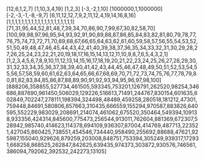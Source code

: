 [12,6,1,2,7]
[1,10,3,4,19]
[1,2,3]
[-3,-2,1,10]
[1000000,1,1000000]
[-2,-3,-1,-8,-9,7]
[6,11,12,12,7,9,2,11,12,4,19,14,16,8,16]
[1,1,1,1,1,1,1,1,1,1,1,1,1,1,1,1,1,1,1,1]
[71,31,95,44,52,81,48,7,39,34,70,86,90,7,99,67,30,82,58,70]
[100,99,98,97,96,95,94,93,92,91,90,89,88,87,86,85,84,83,82,81,80,79,78,77,76,75,74,73,72,71,70,69,68,67,66,65,64,63,62,61,60,59,58,57,56,55,54,53,52,51,50,49,48,47,46,45,44,43,42,41,40,39,38,37,36,35,34,33,32,31,30,29,28,27,26,25,24,23,22,21,20,19,18,17,16,15,14,13,12,11,10,9,8,7,6,5,4,3,2,1]
[1,2,3,4,5,6,7,8,9,10,11,12,13,14,15,16,17,18,19,20,21,22,23,24,25,26,27,28,29,30,31,32,33,34,35,36,37,38,39,40,41,42,43,44,45,46,47,48,49,50,51,52,53,54,55,56,57,58,59,60,61,62,63,64,65,66,67,68,69,70,71,72,73,74,75,76,77,78,79,80,81,82,83,84,85,86,87,88,89,90,91,92,93,94,95,96,97,98,100]
[888206,358855,527734,461505,593345,753201,126791,262520,98254,346686,887690,961450,506029,129226,516613,71491,244767,830154,601635,602849,702247,278111,198394,324498,48489,459258,280518,181212,47301,759448,84691,580806,857663,310435,666559,155294,970587,883826,640595,552229,983029,208691,214074,461062,675520,350464,549394,109138,933356,424314,845600,775473,256544,913011,762604,881369,672307,528942,985740,414623,114378,694109,936307,87004,414769,487713,223521,427045,860425,738551,454546,734440,958490,255692,88688,47621,925987,155040,929626,879259,203008,848751,753394,305249,939317,172931,668258,868525,262847,842625,639435,974373,303872,930576,746561,386094,792062,392532,242273,13105]
